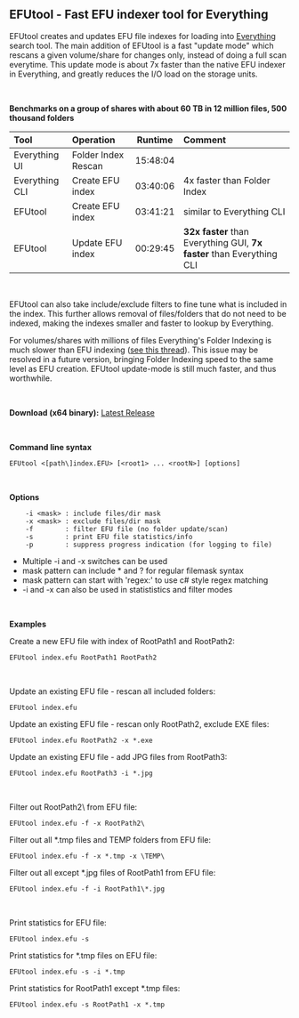 ## EFUtool - Fast EFU indexer tool for Everything

EFUtool creates and updates EFU file indexes for loading into [Everything](https://www.voidtools.com) search tool. The main addition of EFUtool is a fast "update mode" which rescans a given volume/share for changes only, instead of doing a full scan everytime. This update mode is about 7x faster than the native EFU indexer in Everything, and greatly reduces the I/O load on the storage units.

<br>

**Benchmarks on a group of shares with about 60 TB in 12 million files, 500 thousand folders**

Tool | Operation | Runtime | Comment
:--- |:--- | --- |:---
Everything UI | Folder Index Rescan | 15:48:04 |
Everything CLI | Create EFU index | 03:40:06 | 4x faster than Folder Index
EFUtool | Create EFU index | 03:41:21 | similar to Everything CLI
EFUtool | Update EFU index | 00:29:45 | **32x faster** than Everything GUI, **7x faster** than Everything CLI

<br>

EFUtool can also take include/exclude filters to fine tune what is included in the index. This further allows removal of files/folders that do not need to be indexed, making the indexes smaller and faster to lookup by Everything.

For volumes/shares with millions of files Everything's Folder Indexing is much slower than EFU indexing ([see this thread](https://www.voidtools.com/forum/viewtopic.php?f=6&t=7545)). This issue may be resolved in a future version, bringing Folder Indexing speed to the same level as EFU creation. EFUtool update-mode is still much faster, and thus worthwhile.

<br>

**Download (x64 binary):** [Latest Release](https://github.com/zybexXL/EFUtool/releases/latest)

<br>

**Command line syntax**

`EFUtool <[path\]index.EFU> [<root1> ... <rootN>] [options]`

<br>

**Options**
```
    -i <mask> : include files/dir mask
    -x <mask> : exclude files/dir mask
    -f        : filter EFU file (no folder update/scan)
    -s        : print EFU file statistics/info
    -p        : suppress progress indication (for logging to file)
```

  - Multiple -i and -x switches can be used
  - mask pattern can include * and ? for regular filemask syntax
  - mask pattern can start with 'regex:' to use c# style regex matching
  - -i and -x can also be used in statististics and filter modes

<br>

**Examples**

Create a new EFU file with index of RootPath1 and RootPath2:

`EFUtool index.efu RootPath1 RootPath2`

<br>

Update an existing EFU file - rescan all included folders:

`EFUtool index.efu`

Update an existing EFU file - rescan only RootPath2, exclude EXE files:

`EFUtool index.efu RootPath2 -x *.exe`

Update an existing EFU file - add JPG files from RootPath3:

`EFUtool index.efu RootPath3 -i *.jpg`

<br>

Filter out RootPath2\ from EFU file:

`EFUtool index.efu -f -x RootPath2\`

Filter out all *.tmp files and TEMP folders from EFU file:

`EFUtool index.efu -f -x *.tmp -x \TEMP\`

Filter out all except *.jpg files of RootPath1 from EFU file:

`EFUtool index.efu -f -i RootPath1\*.jpg`

<br>

Print statistics for EFU file:

`EFUtool index.efu -s`

Print statistics for *.tmp files on EFU file:

```EFUtool index.efu -s -i *.tmp```

Print statistics for RootPath1 except *.tmp files:

```EFUtool index.efu -s RootPath1 -x *.tmp```
